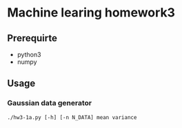 # Machine learing homework3

## Prerequirte
- python3
- numpy

## Usage
### Gaussian data generator
    ./hw3-1a.py [-h] [-n N_DATA] mean variance
